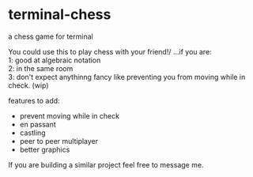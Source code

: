 # terminal-chess
a chess game for terminal

You could use this to play chess with your friend!/
...if you are:\
 1: good at algebraic notation\
 2: in the same room\
 3: don't expect anythinng fancy like preventing you from moving while in check. (wip)


 features to add:
 - prevent moving while in check
 - en passant 
 - castling
 - peer to peer multiplayer
 - better graphics 

If you are building a similar project feel free to message me. 